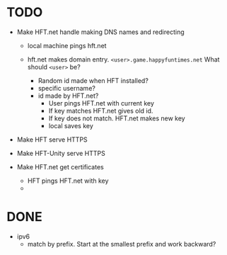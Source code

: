 TODO
====

* Make HFT.net handle making DNS names and redirecting

    *  local machine pings hft.net
    *  hft.net makes domain entry. `<user>.game.happyfuntimes.net` What should `<user>` be?

       *   Random id made when HFT installed?
       *   specific username?
       *   id made by HFT.net?
           *   User pings HFT.net with current key
           *   If key matches HFT.net gives old id.
           *   If key does not match. HFT.net makes new key
           *   local saves key

* Make HFT serve HTTPS
* Make HFT-Unity serve HTTPS

* Make HFT.net get certificates
    *   HFT pings HFT.net with key
    *

DONE
====

* ipv6
    *   match by prefix. Start at the smallest prefix and work backward?

